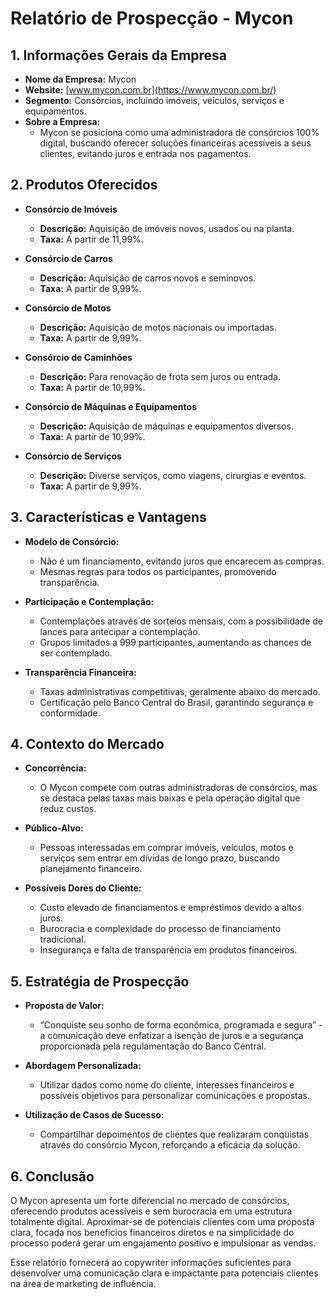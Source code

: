 # Relatório de Prospecção - Mycon

## 1. Informações Gerais da Empresa
- **Nome da Empresa:** Mycon
- **Website:** [www.mycon.com.br](https://www.mycon.com.br/)
- **Segmento:** Consórcios, incluindo imóveis, veículos, serviços e equipamentos.
- **Sobre a Empresa:** 
  - Mycon se posiciona como uma administradora de consórcios 100% digital, buscando oferecer soluções financeiras acessíveis a seus clientes, evitando juros e entrada nos pagamentos.

## 2. Produtos Oferecidos
- **Consórcio de Imóveis**
  - **Descrição:** Aquisição de imóveis novos, usados ou na planta.
  - **Taxa:** A partir de 11,99%.
  
- **Consórcio de Carros**
  - **Descrição:** Aquisição de carros novos e seminovos.
  - **Taxa:** A partir de 9,99%.

- **Consórcio de Motos**
  - **Descrição:** Aquisição de motos nacionais ou importadas.
  - **Taxa:** A partir de 9,99%.

- **Consórcio de Caminhões**
  - **Descrição:** Para renovação de frota sem juros ou entrada.
  - **Taxa:** A partir de 10,99%.

- **Consórcio de Máquinas e Equipamentos**
  - **Descrição:** Aquisição de máquinas e equipamentos diversos.
  - **Taxa:** A partir de 10,99%.

- **Consórcio de Serviços**
  - **Descrição:** Diverse serviços, como viagens, cirurgias e eventos.
  - **Taxa:** A partir de 9,99%.

## 3. Características e Vantagens
- **Modelo de Consórcio:**
  - Não é um financiamento, evitando juros que encarecem as compras.
  - Mesmas regras para todos os participantes, promovendo transparência.
  
- **Participação e Contemplação:**
  - Contemplações através de sorteios mensais, com a possibilidade de lances para antecipar a contemplação.
  - Grupos limitados a 999 participantes, aumentando as chances de ser contemplado.

- **Transparência Financeira:**
  - Taxas administrativas competitivas, geralmente abaixo do mercado.
  - Certificação pelo Banco Central do Brasil, garantindo segurança e conformidade.

## 4. Contexto do Mercado
- **Concorrência:** 
  - O Mycon compete com outras administradoras de consórcios, mas se destaca pelas taxas mais baixas e pela operação digital que reduz custos.
  
- **Público-Alvo:**
  - Pessoas interessadas em comprar imóveis, veículos, motos e serviços sem entrar em dívidas de longo prazo, buscando planejamento financeiro.

- **Possíveis Dores do Cliente:**
  - Custo elevado de financiamentos e empréstimos devido a altos juros.
  - Burocracia e complexidade do processo de financiamento tradicional.
  - Insegurança e falta de transparência em produtos financeiros.

## 5. Estratégia de Prospecção
- **Proposta de Valor:**
  - “Conquiste seu sonho de forma econômica, programada e segura” - a comunicação deve enfatizar a isenção de juros e a segurança proporcionada pela regulamentação do Banco Central.

- **Abordagem Personalizada:**
  - Utilizar dados como nome do cliente, interesses financeiros e possíveis objetivos para personalizar comunicações e propostas.
  
- **Utilização de Casos de Sucesso:**
  - Compartilhar depoimentos de clientes que realizaram conquistas através do consórcio Mycon, reforçando a eficácia da solução.

## 6. Conclusão
O Mycon apresenta um forte diferencial no mercado de consórcios, oferecendo produtos acessíveis e sem burocracia em uma estrutura totalmente digital. Aproximar-se de potenciais clientes com uma proposta clara, focada nos benefícios financeiros diretos e na simplicidade do processo poderá gerar um engajamento positivo e impulsionar as vendas.

Esse relatório fornecerá ao copywriter informações suficientes para desenvolver uma comunicação clara e impactante para potenciais clientes na área de marketing de influência.